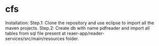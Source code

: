 cfs
===
Installation:
Step.1: Clone the repository and use eclipse to import all the maven projects.
Step.2: Create db with name pdfreader and import all tables from sql file present at reaer-app/reader-services/src/main/resources folder.

